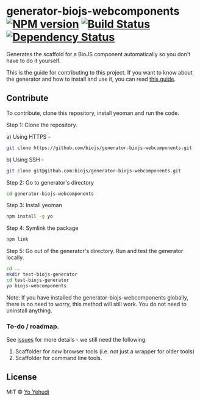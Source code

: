 # generator-biojs-webcomponents [![NPM version][npm-image]][npm-url] [![Build Status][travis-image]][travis-url] [![Dependency Status][daviddm-image]][daviddm-url]
Generates the scaffold for a BioJS component automatically so you don't have to do it yourself. 

This is the guide for contributing to this project. If you want to know about the generator and how to install and use it, you can read [this guide](README.md).

## Contribute

To contribute, clone this repository, install yeoman and run the code.

Step 1: Clone the repository.

a) Using HTTPS -

```bash
git clone https://github.com/biojs/generator-biojs-webcomponents.git
```

b) Using SSH -

```bash
git clone git@github.com:biojs/generator-biojs-webcomponents.git
```

Step 2: Go to generator's directory

```bash
cd generator-biojs-webcomponents
```

Step 3: Install yeoman

```bash
npm install -g yo
```

Step 4: Symlink the package

```bash
npm link
```

Step 5: Go out of the generator's directory. Run and test the generator locally.

```bash
cd ..
mkdir test-biojs-generator
cd test-biojs-generator
yo biojs-webcomponents
```

Note: If you have installed the generator-biojs-webcomponents globally, there is no need to worry, this method will still work. You do not need to uninstall anything.

### To-do / roadmap. 

See [issues](issues) for more details - we still need the following: 

1. Scaffolder for _new_ browser tools (i.e. not just a wrapper for older tools)
2. Scaffolder for command line tools. 

## License

MIT © [Yo Yehudi](http://www.yo-yehudi.com)

[npm-image]: https://badge.fury.io/js/%40biojs%2Fgenerator-biojs-webcomponents.svg
[npm-url]: https://npmjs.org/package/%40biojs%2Fgenerator-biojs-webcomponents
[travis-image]: https://travis-ci.org/biojs/generator-biojs-webcomponents.svg?branch=master
[travis-url]: https://travis-ci.org/biojs/generator-biojs-webcomponents
[daviddm-image]: https://david-dm.org/biojs/generator-biojs-webcomponents.svg?theme=shields.io
[daviddm-url]: https://david-dm.org/biojs/generator-biojs-webcomponents
